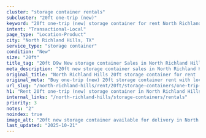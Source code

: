 ```yaml
---
cluster: "storage container rentals"
subcluster: "20ft one-trip (new)"
keyword: "20ft one-trip (new) storage container for rent North Richland Hills, TX"
intent: "Transactional-Local"
page_type: "Location-Product"
city: "North Richland Hills, TX"
service_type: "storage container"
condition: "New"
size: "20ft"
title_tag: "20ft D9w New storage container Sales in North Richland Hills | LC Container"
meta_description: "20ft new storage container sales in North Richland Hills. Fast delivery, competitive pricing. Serving storage containers area. Quote ID: E63. Call (214) 524-4168 for your free quote today."
original_title: "North Richland Hills 20ft storage container for rent | LC"
original_meta: "Buy one-trip (new) 20ft storage container rent with local delivery in North Richland Hills, TX. LC Container — local Since 2003. Request a fast quote today."
url_slug: "/north-richland-hills/rent/20ft/storage-containers/one-trip-new"
h1: "Rent 20ft one-trip (new) storage container in North Richland Hills"
internal_links: "/north-richland-hills/storage-containers/rentals"
priority: 3
notes: "2"
noindex: true
image_alt: "20ft new storage container available for delivery in North Richland Hills"
last_updated: "2025-10-21"
---
```


<!-- TODO: Add unique city/inventory copy, images, and internal links here. -->
